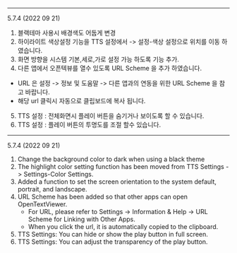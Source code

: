 

---

5.7.4 (2022 09 21)

1. 블랙테마 사용시 배경색도 어둡게 변경 
2. 하이라이트 색상설정 기능을 TTS 설정에서 -> 설정-색상 설정으로 위치를 이동 하였습니다. 
3. 화면 방향을 시스템 기본,세로,가로 설정 가능 하도록 기능 추가. 
4. 다른 앱에서 오픈텍뷰를 열수 있도록 URL Scheme 을 추가 하였습니다. 
  - URL 은 설정 -> 정보 및 도움말 -> 다른 앱과의 연동을 위한 URL Scheme 을 참고 바랍니다. 
  - 해당 url 클릭시 자동으로 클립보드에 복사 됩니다. 
5. TTS 설정 : 전체화면시 플레이 버튼을 숨기거나 보이도록 할 수 있습니다. 
6. TTS 설정 : 플레이 버튼의 투명도를 조절 할수 있습니다. 

---

5.7.4 (2022 09 21)

1. Change the background color to dark when using a black theme
2. The highlight color setting function has been moved from TTS Settings -> Settings-Color Settings.
3. Added a function to set the screen orientation to the system default, portrait, and landscape.
4. URL Scheme has been added so that other apps can open OpenTextViewer.
   - For URL, please refer to Settings -> Information & Help -> URL Scheme for Linking with Other Apps.
   - When you click the url, it is automatically copied to the clipboard.
5. TTS Settings: You can hide or show the play button in full screen.
6. TTS Settings: You can adjust the transparency of the play button.